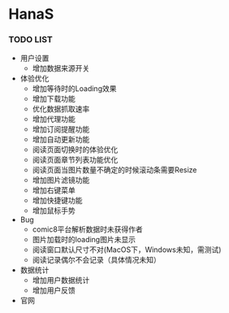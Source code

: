 # HanaS


### TODO LIST
- 用户设置
  - 增加数据来源开关
- 体验优化
  - 增加等待时的Loading效果
  - 增加下载功能
  - 优化数据抓取速率
  - 增加代理功能
  - 增加订阅提醒功能
  - 增加自动更新功能
  - 阅读页面切换时的体验优化
  - 阅读页面章节列表功能优化
  - 阅读页面当图片数量不确定的时候滚动条需要Resize
  - 增加图片滤镜功能
  - 增加右键菜单
  - 增加快捷键功能
  - 增加鼠标手势
- Bug
  - comic8平台解析数据时未获得作者
  - 图片加载时的loading图片未显示
  - 阅读窗口默认尺寸不对(MacOS下，Windows未知，需测试)
  - 阅读记录偶尔不会记录（具体情况未知）
- 数据统计
  - 增加用户数据统计
  - 增加用户反馈
- 官网

